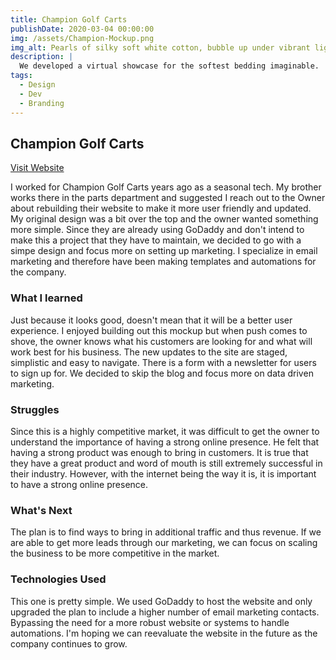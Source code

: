 ```yaml
---
title: Champion Golf Carts
publishDate: 2020-03-04 00:00:00
img: /assets/Champion-Mockup.png
img_alt: Pearls of silky soft white cotton, bubble up under vibrant lighting
description: |
  We developed a virtual showcase for the softest bedding imaginable.
tags:
  - Design
  - Dev
  - Branding
---
```


## Champion Golf Carts

<a href="https://championgolfcart.com" class="button">Visit Website</a>

I worked for Champion Golf Carts years ago as a seasonal tech. My brother works
there in the parts department and suggested I reach out to the Owner about
rebuilding their website to make it more user friendly and updated. My original
design was a bit over the top and the owner wanted something more simple. Since
they are already using GoDaddy and don't intend to make this a project that they
have to maintain, we decided to go with a simpe design and focus more on setting
up marketing. I specialize in email marketing and therefore have been making
templates and automations for the company.

### What I learned

Just because it looks good, doesn't mean that it will be a better user
experience. I enjoyed building out this mockup but when push comes to shove, the
owner knows what his customers are looking for and what will work best for his
business. The new updates to the site are staged, simplistic and easy to
navigate. There is a form with a newsletter for users to sign up for. We decided
to skip the blog and focus more on data driven marketing.

### Struggles

Since this is a highly competitive market, it was difficult to get the owner to
understand the importance of having a strong online presence. He felt that
having a strong product was enough to bring in customers. It is true that they
have a great product and word of mouth is still extremely successful in their
industry. However, with the internet being the way it is, it is important to
have a strong online presence.

### What's Next

The plan is to find ways to bring in additional traffic and thus revenue. If we
are able to get more leads through our marketing, we can focus on scaling the
business to be more competitive in the market.

### Technologies Used

This one is pretty simple. We used GoDaddy to host the website and only upgraded
the plan to include a higher number of email marketing contacts. Bypassing the
need for a more robust website or systems to handle automations. I'm hoping we
can reevaluate the website in the future as the company continues to grow.
